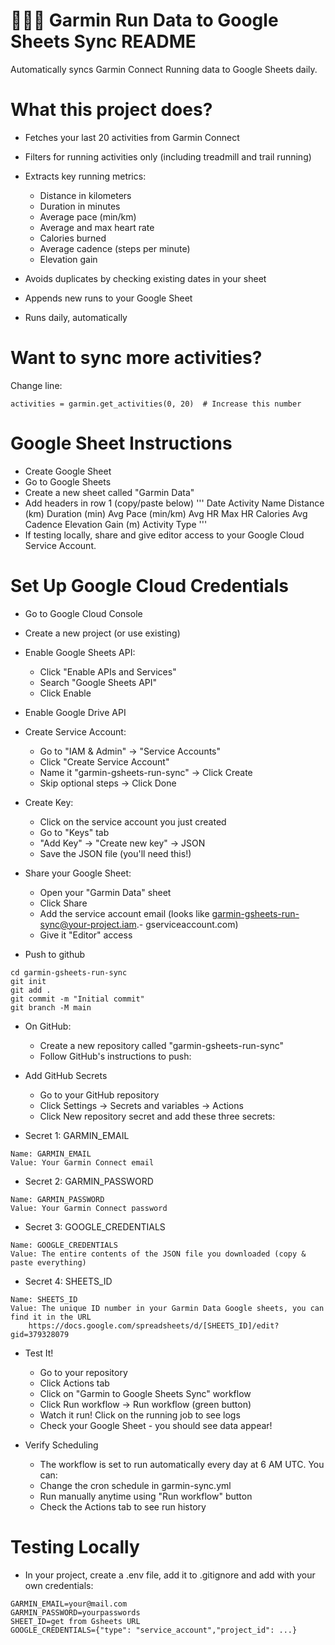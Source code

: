 
# 🏃🏽‍♂️ Garmin Run Data to Google Sheets Sync README

Automatically syncs Garmin Connect Running data to Google Sheets daily.

# What this project does?

* Fetches your last 20 activities from Garmin Connect
* Filters for running activities only (including treadmill and trail running)
* Extracts key running metrics:

    - Distance in kilometers
    - Duration in minutes
    - Average pace (min/km)
    - Average and max heart rate
    - Calories burned
    - Average cadence (steps per minute)
    - Elevation gain

* Avoids duplicates by checking existing dates in your sheet
* Appends new runs to your Google Sheet
* Runs daily, automatically

# Want to sync more activities? 
Change line:
```
activities = garmin.get_activities(0, 20)  # Increase this number
```
# Google Sheet Instructions

* Create Google Sheet
* Go to Google Sheets
* Create a new sheet called "Garmin Data"
* Add headers in row 1 (copy/paste below)
    '''
    Date	Activity Name	Distance (km)	Duration (min)	Avg Pace (min/km)	Avg HR	Max HR	Calories	Avg Cadence	Elevation Gain (m)	Activity Type
    '''
* If testing locally, share and give editor access to your Google Cloud Service Account.

# Set Up Google Cloud Credentials

* Go to Google Cloud Console
* Create a new project (or use existing)
* Enable Google Sheets API:

    - Click "Enable APIs and Services"
    - Search "Google Sheets API"
    - Click Enable

* Enable Google Drive API
* Create Service Account:

    - Go to "IAM & Admin" → "Service Accounts"
    - Click "Create Service Account"
    - Name it "garmin-gsheets-run-sync" → Click Create
    - Skip optional steps → Click Done

* Create Key:

    - Click on the service account you just created
    - Go to "Keys" tab
    - "Add Key" → "Create new key" → JSON
    - Save the JSON file (you'll need this!)

* Share your Google Sheet:

    - Open your "Garmin Data" sheet
    - Click Share
    - Add the service account email (looks like garmin-gsheets-run-sync@your-project.iam.- gserviceaccount.com)
    - Give it "Editor" access

* Push to github
```
cd garmin-gsheets-run-sync
git init
git add .
git commit -m "Initial commit"
git branch -M main
```
* On GitHub:

    - Create a new repository called "garmin-gsheets-run-sync"
    - Follow GitHub's instructions to push:

* Add GitHub Secrets

    - Go to your GitHub repository
    - Click Settings → Secrets and variables → Actions
    - Click New repository secret and add these three secrets:

* Secret 1: GARMIN_EMAIL
```
Name: GARMIN_EMAIL
Value: Your Garmin Connect email
```

* Secret 2: GARMIN_PASSWORD
```
Name: GARMIN_PASSWORD
Value: Your Garmin Connect password
```

* Secret 3: GOOGLE_CREDENTIALS
```
Name: GOOGLE_CREDENTIALS
Value: The entire contents of the JSON file you downloaded (copy & paste everything)
```

* Secret 4: SHEETS_ID
```
Name: SHEETS_ID
Value: The unique ID number in your Garmin Data Google sheets, you can find it in the URL
    https://docs.google.com/spreadsheets/d/[SHEETS_ID]/edit?gid=379328079
```

* Test It!

    - Go to your repository
    - Click Actions tab
    - Click on "Garmin to Google Sheets Sync" workflow
    - Click Run workflow → Run workflow (green button)
    - Watch it run! Click on the running job to see logs
    - Check your Google Sheet - you should see data appear!

* Verify Scheduling
    * The workflow is set to run automatically every day at 6 AM UTC. You can:

    - Change the cron schedule in garmin-sync.yml
    - Run manually anytime using "Run workflow" button
    - Check the Actions tab to see run history

# Testing Locally

* In your project, create a .env file, add it to .gitignore and add with your own credentials:
```
GARMIN_EMAIL=your@mail.com
GARMIN_PASSWORD=yourpasswords
SHEET_ID=get from Gsheets URL
GOOGLE_CREDENTIALS={"type": "service_account","project_id": ...}
```

